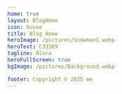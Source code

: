 ```yaml
---
home: true
layout: BlogHome
icon: house
title: Blog Home
heroImage: /pictures/Snowman1.webp
heroText: C33369
tagline: Älora
heroFullScreen: true
bgImage: /pictures/Background.webp

footer: Copyright © 2025 me
---
```


 